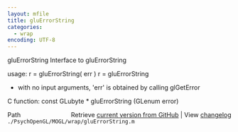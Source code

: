 ```yaml
---
layout: mfile
title: gluErrorString
categories:
  - wrap
encoding: UTF-8
---
```


gluErrorString  Interface to gluErrorString

usage:  r = gluErrorString\( err \)
        r = gluErrorString

- with no input arguments, 'err' is obtained by calling glGetError

C function:  const GLubyte \* gluErrorString \(GLenum error\)


<div class="code_header" style="text-align:right;">
  <span style="float:left;">Path&nbsp;&nbsp;</span> <span class="counter">Retrieve <a href=
  "https://raw.github.com/Psychtoolbox-3/Psychtoolbox-3/beta/./PsychOpenGL/MOGL/wrap/gluErrorString.m">current version from GitHub</a> | View <a href=
  "https://github.com/Psychtoolbox-3/Psychtoolbox-3/commits/beta/./PsychOpenGL/MOGL/wrap/gluErrorString.m">changelog</a></span>
</div>
<div class="code">
  <code>./PsychOpenGL/MOGL/wrap/gluErrorString.m</code>
</div>
